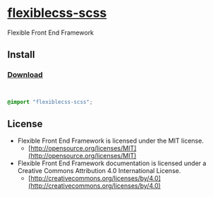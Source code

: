 # [flexiblecss-scss](http://flexible.gs)

Flexible Front End Framework

## Install

### [Download](https://raw.githubusercontent.com/flexiblegs/flexiblecss-scss/master/flexiblecss-scss.scss)
```scss


@import "flexiblecss-scss";
```

## License
- Flexible Front End Framework is licensed under the MIT license.
  - [http://opensource.org/licenses/MIT](http://opensource.org/licenses/MIT)
- Flexible Front End Framework documentation is licensed under a Creative Commons Attribution 4.0 International License.
  - [http://creativecommons.org/licenses/by/4.0](http://creativecommons.org/licenses/by/4.0)
